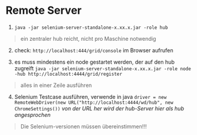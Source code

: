 Remote Server
=============

1. `java -jar selenium-server-standalone-x.xx.x.jar -role hub`
> ein zentraler hub reicht, nicht pro Maschine notwendig

2. check:
`http://localhost:444/grid/console`
im Browser aufrufen

3. es muss mindestens ein node gestartet werden, der auf  den hub zugreift
`java -jar selenium-server-standalone-x.xx.x.jar -role node -hub http://localhost:4444/grid/register`

> alles in einer Zeile ausführen

4. Selenium Testcase ausführen, verwende in java
`driver = new RemoteWebDriver(new URL("http://localhost:4444/wd/hub", new ChromeSettings())`
*von der URL her wird der hub-Server hier als hub angesprochen*


> Die Selenium-versionen müssen übereinstimmen!!!